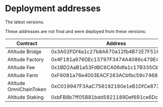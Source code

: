 # Deployment addresses

The latest versions.

These addresses are not final and were deployed from these versions:


| Contract                           | Address                                      | Source Code                                                                                                                   |
| ---------------------------------- | -------------------------------------------- | ----------------------------------------------------------------------------------------------------------------------------- |
| Altitude Bridge                    | 0x3A02FDf4a1c27b8A670a12fb4B72E7F51638F6e5   | https://github.com/AltitudeDeFi/contracts/blob/main/master/Altitude_Bridge.sol                                                |
| Altitude Factory                   | 0x4F181a976DEc13797F3474A4086c479E49007fe9   | https://github.com/AltitudeDeFi/contracts/blob/main/master/Altitude_Factory                                                   |
| Altitude Fee                       | 0x1BD2AaB1a53FdBC6CA06dfa1c17B335Cbc60DC43   | https://github.com/AltitudeDeFi/contracts/blob/main/master/Altitude_Fee                                                       |
| Altitude Farm                      | 0xF6081a76e4003EACF263ACbfbc59c7468c300490   | https://github.com/AltitudeDeFi/contracts/blob/main/master/Altitude_Farm                                                      |
| Altitude OmniChainToken            | 0xC019947F3AaC756192160e1eB1DfCe873B680f76   | https://github.com/AltitudeDeFi/contracts/blob/main/master/Altitude_OmniChainToken                                            |
| Altitude Staking                   | 0xbFB8b7ff05B81bdd5821189Def691ce6Dc93c42f   | https://github.com/AltitudeDeFi/contracts/blob/main/master/Altitude_Staking                                                   |
